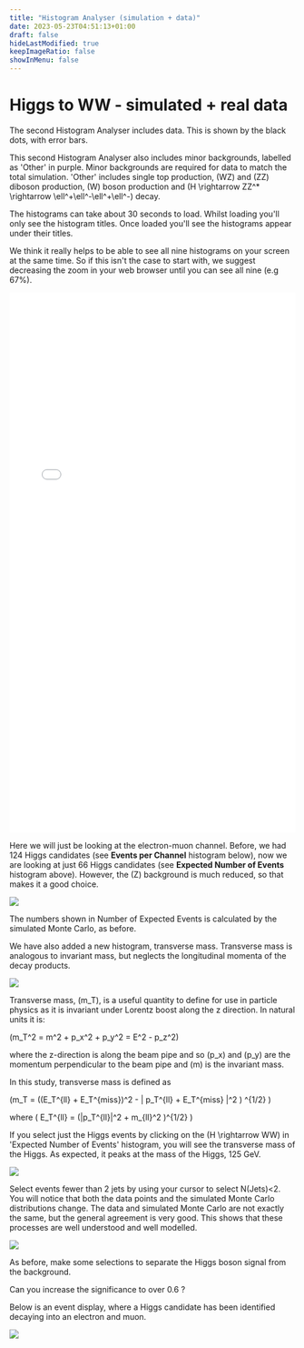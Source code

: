 ```yaml
---
title: "Histogram Analyser (simulation + data)"
date: 2023-05-23T04:51:13+01:00
draft: false
hideLastModified: true
keepImageRatio: false
showInMenu: false
---
```


# Higgs to WW - simulated + real data

The second Histogram Analyser includes data. This is shown by the black dots, with error bars.

This second Histogram Analyser also includes minor backgrounds, labelled as 'Other' in purple. Minor backgrounds are required for data to match the total simulation. 'Other' includes single top production, \(WZ\) and \(ZZ\) diboson production, \(W\) boson production and \(H \rightarrow ZZ^* \rightarrow \ell^+\ell^-\ell^+\ell^-\) decay.

The histograms can take about 30 seconds to load. Whilst loading you'll only see the histogram titles. Once loaded you'll see the histograms appear under their titles.

We think it really helps to be able to see all nine histograms on your screen at the same time. So if this isn't the case to start with, we suggest decreasing the zoom in your web browser until you can see all nine (e.g 67%).

<iframe width="100%" height="950" src="interactive/13TeV_hwwanalyser.html" frameborder="0" allowfullscreen></iframe>

Here we will just be looking at the electron-muon channel. Before, we had 124 Higgs candidates (see **Events per Channel** histogram below), now we are looking at just 66 Higgs candidates (see **Expected Number of Events** histogram above). However, the \(Z\) background is much reduced, so that makes it a good choice.



![](images/HWWcandidates_13TeV.png)




The numbers shown in Number of Expected Events is calculated by the simulated Monte Carlo, as before.

We have also added a new histogram, transverse mass. Transverse mass is analogous to invariant mass, but neglects the longitudinal momenta of the decay products.

![](images/TransverseMass_13TeV.png)




Transverse mass, \(m_T\), is a useful quantity to define for use in particle physics as it is invariant under Lorentz boost along the z direction. In natural units it is:

\(m_T^2 = m^2 + p_x^2 + p_y^2 = E^2 - p_z^2\)

where the z-direction is along the beam pipe and so \(p_x\) and \(p_y\) are the momentum perpendicular to the beam pipe and \(m\) is the invariant mass.

In this study, transverse mass is defined as

\(m_T = ((E_T^{ll} + E_T^{miss})^2 - | p_T^{ll} + E_T^{miss} |^2 ) ^{1/2} \)

where
\( E_T^{ll} = (|p_T^{ll}|^2 + m_{ll}^2 )^{1/2} \)

If you select just the Higgs events by clicking on the \(H \rightarrow WW\) in 'Expected Number of Events' histogram, you will see the transverse mass of the Higgs. As expected, it peaks at the mass of the Higgs, 125 GeV.


![](images/TransverseMassHWW_13TeV.png)



Select events fewer than 2 jets by using your cursor to select N(Jets)<2. You will notice that both the data points and the simulated Monte Carlo distributions change. The data and simulated Monte Carlo are not exactly the same, but the general agreement is very good. This shows that these processes are well understood and well modelled.

![](images/Njets2DataMC_13TeV.png)




As before, make some selections to separate the Higgs boson signal from the background.

Can you increase the significance to over 0.6 ?

Below is an event display, where a Higgs candidate has been identified decaying into an electron and muon.




![](images/CandidateEvent1.jpg)
